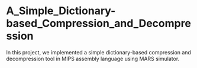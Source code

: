 # A_Simple_Dictionary-based_Compression_and_Decompression
In this project, we implemented a simple dictionary-based compression and decompression tool in  MIPS assembly language using MARS simulator.
